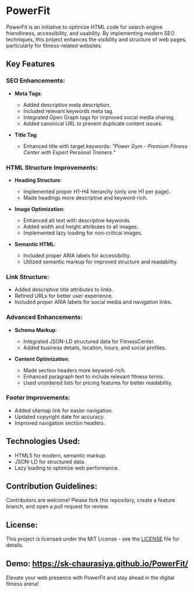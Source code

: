 # PowerFit

PowerFit is an initiative to optimize HTML code for search engine friendliness, accessibility, and usability. By implementing modern SEO techniques, this project enhances the visibility and structure of web pages, particularly for fitness-related websites.

## Key Features

### SEO Enhancements:
- **Meta Tags**:
  - Added descriptive meta description.
  - Included relevant keywords meta tag.
  - Integrated Open Graph tags for improved social media sharing.
  - Added canonical URL to prevent duplicate content issues.

- **Title Tag**:
  - Enhanced title with target keywords: *"Power Gym - Premium Fitness Center with Expert Personal Trainers."*

### HTML Structure Improvements:
- **Heading Structure**:
  - Implemented proper H1-H4 hierarchy (only one H1 per page).
  - Made headings more descriptive and keyword-rich.

- **Image Optimization**:
  - Enhanced alt text with descriptive keywords.
  - Added width and height attributes to all images.
  - Implemented lazy loading for non-critical images.

- **Semantic HTML**:
  - Included proper ARIA labels for accessibility.
  - Utilized semantic markup for improved structure and readability.

### Link Structure:
- Added descriptive title attributes to links.
- Refined URLs for better user experience.
- Included proper ARIA labels for social media and navigation links.

### Advanced Enhancements:
- **Schema Markup**:
  - Integrated JSON-LD structured data for FitnessCenter.
  - Added business details, location, hours, and social profiles.

- **Content Optimization**:
  - Made section headers more keyword-rich.
  - Enhanced paragraph text to include relevant fitness terms.
  - Used unordered lists for pricing features for better readability.

### Footer Improvements:
- Added sitemap link for easier navigation.
- Updated copyright date for accuracy.
- Improved navigation section headers.

## Technologies Used:
- HTML5 for modern, semantic markup.
- JSON-LD for structured data.
- Lazy loading to optimize web performance.

## Contribution Guidelines:
Contributors are welcome! Please fork this repository, create a feature branch, and open a pull request for review.

## License:
This project is licensed under the MIT License - see the [LICENSE](./LICENSE) file for details.

Demo: https://sk-chaurasiya.github.io/PowerFit/
---
Elevate your web presence with PowerFit and stay ahead in the digital fitness arena!

